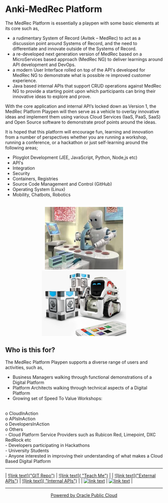 **Anki-MedRec Platform**
===================


The MedRec Platform is essentially a playpen with some basic elements at its core such as,
 
-	a rudimentary System of Record (Avitek – MedRec) to act as a discussion point around Systems of Record, and the need to differentiate and innovate outside of the Systems of Record.
- a re-developed next generation version of MedRec based on a MicroServices based approach (MedRec NG) to deliver learnings around API development and DevOps.
- a modern User Interface rolled on top of the API's developed for MedRec NG to demonstrate what is possible re improved customer experience.
-	Java based internal APIs that support CRUD operations against MedRec NG to provide a starting point upon which participants can bring their innovative ideas to explore and prove.

With the core application and internal API’s locked down as Version 1, the MedRec Platform Playpen will then serve as a vehicle to overlay innovative ideas and implement them using various Cloud Services (IaaS, PaaS, SaaS) and Open Source software to demonstrate proof points around the ideas. 

It is hoped that this platform will encourage fun, learning and innovation from a number of perspectives whether you are running a workshop, running a conference, or a hackathon or just self-learning around the following areas;
- Ployglot Development (JEE, JavaScript, Python, Node,js etc)
- API's
- Integration
- Security
- Containers, Registries
- Source Code Management and Control (GitHub)
- Operating System (Linux)
- Mobility, Chatbots, Robotics

<br>
<center>
 <img src="./assets/img/robotmedicine.jpg" width="250" height="200"><img src="./assets/img/cozmoanki.jpg"  width="270" height="210">
</center>


## Who is this for?

The MedRec Platform Playpen supports a diverse range of users and activities, such as,

-	Business Managers walking through functional demonstrations of a Digital Platform
-	Platform Architects walking through technical aspects of a Digital Platform
- 	Growing set of Speed To Value Workshops:
<br>
o	CloudInAction
<br>
o	APIsInAction
<br>
o	DevelopersInAction
<br>
o	Others
<br>
-	Cloud Platform Service Providers such as Rubicon Red, Limepoint, DXC RedRock etc
<br>
-	Developers participating in Hackathons
<br>
-	University Students
<br>
-	Anyone interested in improving their understanding of what makes a Cloud Based Digital Platform


----------

| <a href="gitmedrecng" rel="GIT repo">![link text]("GIT Repo")</a>  | <a href="teachme" rel="Teach Me">![link text]( "Teach Me")</a>  | 
| <a href="externalapis" rel="External APIs">![link text]("External APIs")</a>  | <a href="internalapis" rel="Internal APIs">![link text]( "Internal APIs")</a>  |
| <a href="team" rel="Team">![link text]( "Team")</a>  | <a href="hackathons" rel="Hackathons">![link text]( "Hackathons")</a>  |


----------

<center>
<a href="http://cloud.oracle.com">Powered by Oracle Public Cloud</a>
</center>
